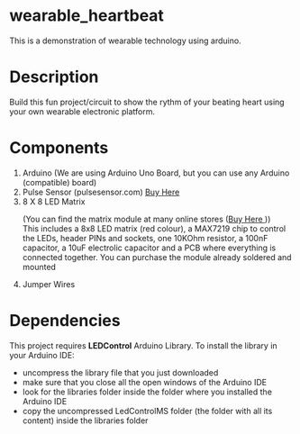 # wearable_heartbeat
This is a demonstration of wearable technology using arduino. 

# Description
Build this fun project/circuit to show the rythm of your beating heart using your own wearable electronic platform. 

# Components
<ol>
  <li>Arduino (We are using Arduino Uno Board, but you can use any Arduino (compatible) board)</li>
  <li>Pulse Sensor (pulsesensor.com) <a href ="http://pulsesensor.com">Buy Here</a></li>
  <li>8 X 8 LED Matrix </br>
  
  (You can find the matrix module at many online stores (<a href="http://dx.com/p/max7219-dot-matrix-module-w-5-dupont-lines-184854">Buy Here </a>))
  </br>This includes a 8x8 LED matrix (red colour), a MAX7219 chip to control the LEDs, header PINs and sockets, one 10KOhm resistor, a 100nF capacitor, a 10uF electrolic capacitor and a PCB where everything is connected together. You can purchase the module already soldered and mounted
  </li>
  <li>Jumper Wires</li>
</ol>

# Dependencies
This project requires **LEDControl** Arduino Library. 
To install the library in your Arduino IDE:
- uncompress the library file that you just downloaded
- make sure that you close all the open windows of the Arduino IDE
- look for the libraries folder inside the folder where you installed the Arduino IDE
- copy the uncompressed LedControlMS folder (the folder with all its content)  inside the libraries folder
